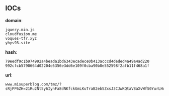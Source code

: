 
## IOCs

__domain__:

```text
jquery.min.js
cloudfusion.me
voques-tfr.xyz
yhys93.site
```
__hash__:

```text
79eedf9c1b974992a4beada1bd6343ecadece0b413acccd4deded4a49a4ad220
992cfcb5790664d02204e5356e3dd6e109f0cba90b8e552598f2afb11f468a1f
```
__url__:

```text
www.misuperblog.com/tmz/?sRjPP6ZH=21Ru2Nt5y6IynFa8dNKfckGmLKuTraB2ebSZxsJ3CJwKQtaV8aXvWfS0YurLHqXx0CGvRSPYnS9vGtnwfQCtQg==&EZ442V=IbnToV6xqdfx
```